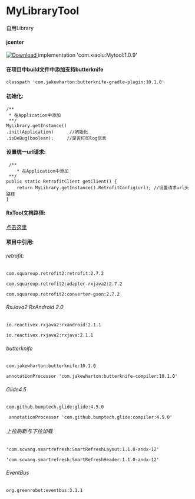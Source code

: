 # MyLibraryTool
自用Library
#### jcenter
[ ![Download](https://api.bintray.com/packages/xiaolu/maven/Mytool/images/download.svg?version=1.0.9) ](https://bintray.com/xiaolu/maven/Mytool/1.0.9/link)
implementation 'com.xiaolu:Mytool:1.0.9'
#### 在项目中build文件中添加支持butterknife

`classpath 'com.jakewharton:butterknife-gradle-plugin:10.1.0'`

#### 初始化:



    /**
     * 在Application中添加
     **/
    MyLibrary.getInstance()
    .init(Application)      //初始化
    .isDeBug(boolean);     //是否打印log信息


#### 设置统一url请求:

     /**
        * 在Application中添加
     **/
    public static RetrofitClient getClient() {
        return MyLibrary.getInstance().RetrofitConfig(url); //设置请求url头路径
    }
    
    
#### RxTool文档路径: 
[点击这里](https://tamsiree.com/TechnicalResearch/Android/RxTool/Wiki/RxTool-Wiki/#RxTool-Wiki)

#### 项目中引用:

###### retrofit:

`com.squareup.retrofit2:retrofit:2.7.2`

`com.squareup.retrofit2:adapter-rxjava2:2.7.2`

`com.squareup.retrofit2:converter-gson:2.7.2`

###### RxJava2 RxAndroid 2.0
`io.reactivex.rxjava2:rxandroid:2.1.1`

`io.reactivex.rxjava2:rxjava:2.1.1`
###### butterknife
`com.jakewharton:butterknife:10.1.0`

`annotationProcessor 'com.jakewharton:butterknife-compiler:10.1.0'`

###### Glide4.5
`com.github.bumptech.glide:glide:4.5.0`

` annotationProcessor 'com.github.bumptech.glide:compiler:4.5.0'`

###### 上拉刷新与下拉加载

`'com.scwang.smartrefresh:SmartRefreshLayout:1.1.0-andx-12'`

`'com.scwang.smartrefresh:SmartRefreshHeader:1.1.0-andx-12'`

###### EventBus

`org.greenrobot:eventbus:3.1.1`
 
